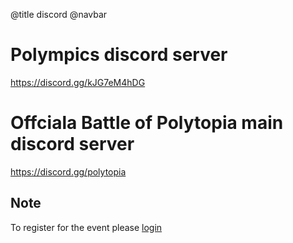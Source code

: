 @title discord
@navbar

# Polympics discord server

https://discord.gg/kJG7eM4hDG

# Offciala Battle of Polytopia main discord server

https://discord.gg/polytopia

## Note

To register for the event please [login](login)
